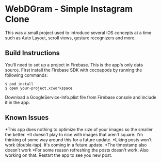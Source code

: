 #  WebDGram - Simple Instagram Clone

This was a small project used to introduce several iOS concepts at a time such as Auto Layout, scroll views, gesture recognizers and more.


## Build Instructions
You'll need to set up a project in Firebase. This is the app's only data source. First install the Firebase SDK with cocoapods by running the following commands:

    $ pod install
    $ open your-project.xcworkspace

Download a GoogleService-Info.plist file from Firebase console and include it in the app.


## Known Issues
  *This app does nothing to optimize the size of your images so the smaller the better.
  *It doesn't play to nice with images that aren't square. I'm thinking of some way around this for a future update.
  *Liking posts won't work (double-tap). It's coming in a future update.
  *The timestamp also doesn't work
  *For some reason refreshing the posts doesn't work. Also working on that. Restart the app to see you new post.
